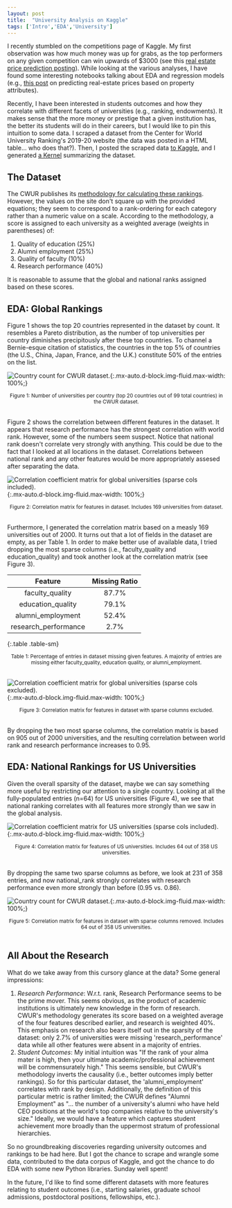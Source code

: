 ```yaml
---
layout: post
title:  "University Analysis on Kaggle"
tags: ['Intro','EDA','University']
---
```


I recently stumbled on the competitions page of Kaggle. My first observation was how much money was up for grabs, as the top performers on any given competition can win upwards of $3000 (see this [real estate price prediction posting](https://www.kaggle.com/c/house-prices-advanced-regression-techniques)). While looking at the various analyses, I have found some interesting notebooks talking about EDA and regression models (e.g., [this post](https://www.kaggle.com/pmarcelino/comprehensive-data-exploration-with-python) on predicting real-estate prices based on property attributes).

Recently, I have been interested in students outcomes and how they correlate with different facets of universities (e.g., ranking, endowments). It makes sense that the more money or prestige that a given institution has, the better its students will do in their careers, but I would like to pin this intuition to some data. I scraped a dataset from the Center for World University Ranking's 2019-20 website (the data was posted in a HTML table... who does that?). Then, I posted the scraped data [to Kaggle](https://www.kaggle.com/mdelrosa/cwur-university-rankings-201920), and I generated [a Kernel](https://www.kaggle.com/mdelrosa/uni-outcomes) summarizing the dataset.

## The Dataset

The CWUR publishes its [methodology for calculating these rankings](https://cwur.org/methodology/world-university-rankings.php). However, the values on the site don't square up with the provided equations; they seem to correspond to a rank-ordering for each category rather than a numeric value on a scale. According to the methodology, a score is assigned to each university as a weighted average (weights in parentheses) of:

1. Quality of education (25%)
2. Alumni employment (25%)
3. Quality of faculty (10%)
4. Research performance (40%)

It is reasonable to assume that the global and national ranks assigned based on these scores.

## EDA: Global Rankings

Figure 1 shows the top 20 countries represented in the dataset by count. It resembles a Pareto distribution, as the number of top universities per country diminishes precipitously after these top countries. To channel a Bernie-esque citation of statistics, the countries in the top 5% of countries (the U.S., China, Japan, France, and the U.K.) constitute 50% of the entries on the list.

![Country count for CWUR dataset.][count]{:.mx-auto.d-block.img-fluid.max-width: 100%;}

<center>
<small>Figure 1: Number of universities per country (top 20 countries out of 99 total countries) in the CWUR dataset.</small></center><br>

Figure 2 shows the correlation between different features in the dataset. It appears that research performance has the strongest correlation with world rank. However, some of the numbers seem suspect. Notice that national rank doesn't correlate very strongly with anything. This could be due to the fact that I looked at all locations in the dataset. Correlations between national rank and any other features would be more appropriately assesed after separating the data.

![Correlation coefficient matrix for global universities (sparse cols included).][glob1]{:.mx-auto.d-block.img-fluid.max-width: 100%;}

<center>
<small>Figure 2: Correlation matrix for features in dataset. Includes 169 universities from dataset.</small></center><br>

 Furthermore, I generated the correlation matrix based on a measly 169 universities out of 2000. It turns out that a lot of fields in the dataset are empty, as per Table 1. In order to make better use of available data, I tried dropping the most sparse columns (i.e., faculty_quality and education_quality) and took another look at the correlation matrix (see Figure 3).

|   Feature 			 | Missing Ratio | 
|:-----:				 |:----------:|
|   faculty_quality      |   87.7%  |
|   education_quality    |   79.1%  |
|   alumni_employment    |   52.4%  |
|   research_performance |    2.7%  |
{:.table .table-sm}

<center>
<small>Table 1: Percentage of entries in dataset missing given features. A majority of entries are missing either faculty_quality, education quality, or alumni_employment.</small></center><br>

![Correlation coefficient matrix for global universities (sparse cols excluded).][glob2]{:.mx-auto.d-block.img-fluid.max-width: 100%;}

<center>
<small>Figure 3: Correlation matrix for features in dataset with sparse columns excluded. </small></center><br>


By dropping the two most sparse columns, the correlation matrix is based on 905 out of 2000 universities, and the resulting correlation between world rank and research performance increases to 0.95.

## EDA: National Rankings for US Universities

Given the overall sparsity of the dataset, maybe we can say something more useful by restricting our attention to a single country. Looking at all the fully-populated entries (n=64) for US universities (Figure 4), we see that national ranking correlates with all features more strongly than we saw in the global analysis.

![Correlation coefficient matrix for US universities (sparse cols included).][us1]{:.mx-auto.d-block.img-fluid.max-width: 100%;}

<center>
<small>Figure 4: Correlation matrix for features of US universities. Includes 64 out of 358 US universities.</small></center><br>

By dropping the same two sparse columns as before, we look at 231 of 358 entries, and now national_rank strongly correlates with research performance even more strongly than before (0.95 vs. 0.86).

![Country count for CWUR dataset.][us2]{:.mx-auto.d-block.img-fluid.max-width: 100%;}

<center>
<small>Figure 5: Correlation matrix for features in dataset with sparse columns removed. Includes 64 out of 358 US universities.</small></center><br>

## All About the Research

What do we take away from this cursory glance at the data? Some general impressions:

1. *Research Performance*: W.r.t. rank, Research Performance seems to be the prime mover. This seems obvious, as the product of academic institutions is ultimately new knowledge in the form of research. CWUR's methodology generates its score based on a weighted average of the four features described earlier, and research is weighted 40%. This emphasis on research also bears itself out in the sparsity of the dataset: only 2.7% of universities were missing 'research_performance' data while all other features were absent in a majority of entries.
2. *Student Outcomes*: My initial intuition was "If the rank of your alma mater is high, then your ultimate academic/professional achievement will be commensurately high." This seems sensible, but CWUR's methodology inverts the causality (i.e., better outcomes imply better rankings). So for this particular dataset, the 'alumni_employment' correlates with rank by design. Additionally, the definition of this particular metric is rather limited; the CWUR defines "Alumni Employment" as "... the number of a university's alumni who have held CEO positions at the world's top companies relative to the university's size." Ideally, we would have a feature which captures student achievement more broadly than the uppermost stratum of professional hierarchies.

So no groundbreaking discoveries regarding university outcomes and rankings to be had here. But I got the chance to scrape and wrangle some data, contributed to the data corpus of Kaggle, and got the chance to do EDA with some new Python libraries. Sunday well spent!

In the future, I'd like to find some different datasets with more features relating to student outcomes (i.e., starting salaries, graduate school admissions, postdoctoral positions, fellowships, etc.). 

[count]: /images/blog/2019/08/11/count.png
[glob1]: /images/blog/2019/08/11/glob-corr1.png
[glob2]: /images/blog/2019/08/11/glob-corr2.png
[us1]: /images/blog/2019/08/11/us-corr1.png
[us2]: /images/blog/2019/08/11/us-corr2.png